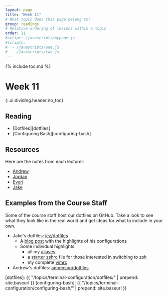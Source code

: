 ```yaml
---
layout: page
title: "Week 11"
# What topic does this page belong to?
group: readings
# Relative ordering of lessons within a topic
order: 11
#script: /javascripts/mypage.js
#scripts:
#  - /javascripts/one.js
#  - /javascripts/two.js
---
```



{% include toc.md %}

# Week 11
{:.ui.dividing.header.no_toc}

## Reading

- [Dotfiles][dotfiles]
- [Configuring Bash][configuring-bash]


## Resources

Here are the notes from each lecturer:

- [Andrew](adbenson-terminal-config/)
- [Jordan](jmbrown-terminal-config/)
- [Everi](eosofsky-terminal-config/)
- [Jake](jezimmer-terminal-config/)


## Examples from the Course Staff

Some of the course staff host our dotfiles on GitHub. Take a look to see what
they look like in the real world and get ideas for what to include in your own.

- Jake's dotfiles: [jez/dotfiles][ex1]
  - A [blog post][ex2] with the highlights of his configurations
  - Some individual highlights:
    - all my [aliases][ex3]
    - a [starter zshrc][ex4] file for those interested in switching to zsh
    - my complete [vimrc][ex6]
- Andrew's dotfiles: [anbenson/dotfiles][ex7]


[dotfiles]: {{ "/topics/terminal-configuration/dotfiles/" | prepend: site.baseurl }}
[configuring-bash]: {{ "/topics/terminal-configuration/configuring-bash/" | prepend: site.baseurl }}

[ex1]: https://github.com/jez/dotfiles
[ex2]: http://blog.jez.io/2015/03/10/noteworthy-dotfile-hacks/
[ex3]: https://github.com/jez/dotfiles/blob/ef98d308675dfa2d7ac333a3d1c1dd41f1cf347f/util/aliases.sh
[ex4]: https://github.com/jez/starter-zshrc
[ex5]: https://github.com/jez/dotfiles/blob/ef98d308675dfa2d7ac333a3d1c1dd41f1cf347f/zshrc
[ex6]: https://github.com/jez/dotfiles/blob/eba0202443de6bcc171dbe6bc133fa9fe02357f7/vimrc

[ex7]: https://github.com/anbenson/dotfiles
